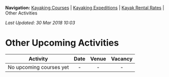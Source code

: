 **Navigation:** [Kayaking Courses](index) &#124; [Kayaking Expeditions](expedition) &#124; [Kayak Rental Rates](rental) &#124; Other Activities

_Last Updated: 30 Mar 2018 10:03_
# Other Upcoming Activities

Activity | Date | Venue | Vacancy
:---:|:---:|:---:|:---:
No upcoming courses yet|-|-|-


